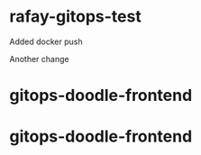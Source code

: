 # rafay-gitops-test

Added docker push

Another change
# gitops-doodle-frontend
# gitops-doodle-frontend
